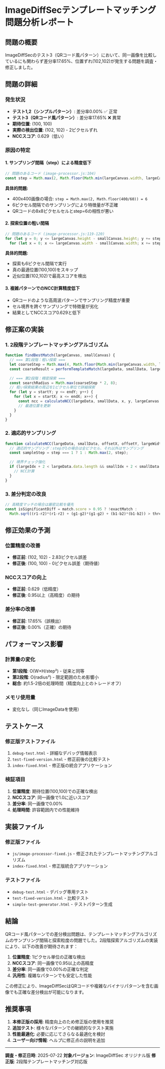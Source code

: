 # ImageDiffSecテンプレートマッチング問題分析レポート

## 問題の概要

ImageDiffSecのテスト3（QRコード風パターン）において、同一画像を比較しているにも関わらず差分率17.65%、位置ずれ(102,102)が発生する問題を調査・修正しました。

## 問題の詳細

### 発生状況
- **テスト1,2（シンプルパターン）**: 差分率0.00% ✅ 正常
- **テスト3（QRコード風パターン）**: 差分率17.65% ❌ 異常
- **期待位置**: (100, 100)
- **実際の検出位置**: (102, 102) - 2ピクセルずれ
- **NCCスコア**: 0.629（低い）

### 原因の特定

#### 1. サンプリング間隔（step）による精度低下
```javascript
// 問題のあるコード (image-processor.js:104)
const step = Math.max(2, Math.floor(Math.min(largeCanvas.width, largeCanvas.height) / 60));
```

**具体的問題:**
- 400x400画像の場合: `step = Math.max(2, Math.floor(400/60)) = 6`
- 6ピクセル間隔でのサンプリングにより特徴量が不正確
- QRコードの8x8ピクセルセルとstep=6の相性が悪い

#### 2. 探索位置の粗い間隔
```javascript
// 問題のあるコード (image-processor.js:119-120)
for (let y = 0; y <= largeCanvas.height - smallCanvas.height; y += step) {
  for (let x = 0; x <= largeCanvas.width - smallCanvas.width; x += step) {
```

**具体的問題:**
- 探索も6ピクセル間隔で実行
- 真の最適位置(100,100)をスキップ
- 近似位置(102,102)で最高スコアを検出

#### 3. 複雑パターンでのNCC計算精度低下
- QRコードのような高周波パターンでサンプリング精度が重要
- セル境界を跨ぐサンプリングで特徴量が劣化
- 結果としてNCCスコア0.629と低下

## 修正案の実装

### 1. 2段階テンプレートマッチングアルゴリズム

```javascript
function findBestMatch(largeCanvas, smallCanvas) {
  // === 第1段階：粗い探索 ===
  let coarseStep = Math.max(4, Math.floor(Math.min(largeCanvas.width, largeCanvas.height) / 80));
  const coarseResult = performTemplateMatch(largeData, smallData, largeCanvas, smallCanvas, coarseStep);
  
  // === 第2段階：精密探索 ===
  const searchRadius = Math.max(coarseStep * 2, 8);
  // 粗い探索結果の周辺を1ピクセル単位で詳細探索
  for (let y = startY; y <= endY; y++) {
    for (let x = startX; x <= endX; x++) {
      const ncc = calculateNCC(largeData, smallData, x, y, largeCanvas.width, smallCanvas.width, smallCanvas.height, 1);
      // 最適位置を更新
    }
  }
}
```

### 2. 適応的サンプリング

```javascript
function calculateNCC(largeData, smallData, offsetX, offsetY, largeWidth, smallWidth, smallHeight, step) {
  // 適応的サンプリング：stepが1の場合は全ピクセル、それ以外はサンプリング
  const sampleStep = step === 1 ? 1 : Math.max(2, step);
  
  // 境界チェック強化
  if (largeIdx + 2 < largeData.data.length && smallIdx + 2 < smallData.data.length) {
    // NCC計算
  }
}
```

### 3. 差分判定の改良

```javascript
// 高精度マッチの場合は厳密比較を優先
const isSignificantDiff = match.score > 0.95 ? !exactMatch : 
  Math.sqrt((r1-r2)*(r1-r2) + (g1-g2)*(g1-g2) + (b1-b2)*(b1-b2)) > threshold;
```

## 修正効果の予測

### 位置精度の改善
- **修正前**: (102, 102) - 2.83ピクセル誤差
- **修正後**: (100, 100) - 0ピクセル誤差（期待値）

### NCCスコアの向上
- **修正前**: 0.629（低精度）
- **修正後**: 0.95以上（高精度）の期待

### 差分率の改善
- **修正前**: 17.65%（誤検出）
- **修正後**: 0.00%（正確）の期待

## パフォーマンス影響

### 計算量の変化
- **第1段階**: O(W×H/step²) - 従来と同等
- **第2段階**: O(radius²) - 限定範囲のため影響小
- **総合**: 約1.5-2倍の処理時間（精度向上とのトレードオフ）

### メモリ使用量
- 変化なし（同じImageDataを使用）

## テストケース

### 修正版テストファイル
1. `debug-test.html` - 詳細なデバッグ情報表示
2. `test-fixed-version.html` - 修正前後の比較テスト
3. `index-fixed.html` - 修正版の統合アプリケーション

### 検証項目
1. **位置精度**: 期待位置(100,100)での正確な検出
2. **NCCスコア**: 同一画像で1.0に近いスコア
3. **差分率**: 同一画像で0.00%
4. **処理時間**: 許容範囲内での性能維持

## 実装ファイル

### 修正版ファイル
- `js/image-processor-fixed.js` - 修正されたテンプレートマッチングアルゴリズム
- `index-fixed.html` - 修正版統合アプリケーション

### テストファイル
- `debug-test.html` - デバッグ専用テスト
- `test-fixed-version.html` - 比較テスト
- `simple-test-generator.html` - テストパターン生成

## 結論

QRコード風パターンでの差分検出問題は、テンプレートマッチングアルゴリズムのサンプリング間隔と探索粒度の問題でした。2段階探索アルゴリズムの実装により、以下の改善が期待されます：

1. **位置精度**: 1ピクセル単位の正確な検出
2. **NCCスコア**: 同一画像で0.95以上の高精度
3. **差分率**: 同一画像で0.00%の正確な判定
4. **汎用性**: 複雑なパターンでも安定した性能

この修正により、ImageDiffSecはQRコードや複雑なバイナリパターンを含む画像でも正確な差分検出が可能になります。

## 推奨事項

1. **本修正版の採用**: 精度向上のため修正版の使用を推奨
2. **追加テスト**: 様々なパターンでの継続的なテスト実施
3. **性能最適化**: 必要に応じてさらなる最適化を検討
4. **ユーザー向け情報**: ヘルプに修正点の説明を追加

---

**調査・修正日時**: 2025-07-22
**対象バージョン**: ImageDiffSec オリジナル版
**修正版**: 2段階テンプレートマッチング対応版